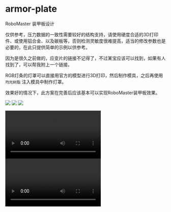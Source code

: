 # armor-plate
RoboMaster 装甲板设计

仅供参考，压力数据的一致性需要较好的结构支持，请使用硬度合适的3D打印件、或使用铝合金、以及碳板等，否则检测灵敏度很难提高，适当的修改参数也是必要的，在此只提供简单的示例以供参考。


因为是很久之前做的，应变片的链接不记得了，不过某宝应该可以找到，如果有人找到了，可以帮我附上一个链接。


RGB灯条的灯罩可以直接用官方的模型进行3D打印，然后制作模具，之后再使用 ``均光树脂`` 注入模具中制作灯罩。


效果好的情况下，此方案在完善后应该基本可以实现RoboMaster装甲板效果。

![](./images/armor-plate.png)
![](./images/image1.jpg)
![](./images/image2.jpg)

![](./images/IMG_6242.MP4)
![](./images/IMG_6243.MP4)
